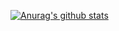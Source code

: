 [![Anurag's github stats](https://github-readme-stats.vercel.app/api?username=Tustin)](https://tustin.dev)
